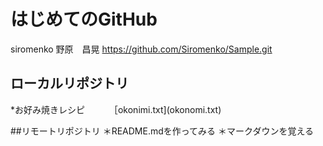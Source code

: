 # はじめてのGitHub
siromenko 野原　昌晃
https://github.com/Siromenko/Sample.git

## ローカルリポジトリ
*お好み焼きレシピ
　　　［okonimi.txt](okonomi.txt)

##リモートリポジトリ
＊README.mdを作ってみる
＊マークダウンを覚える  